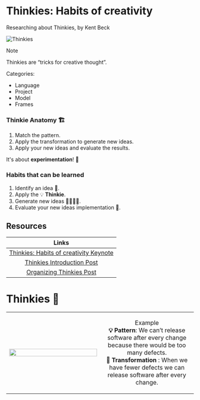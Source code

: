 # Thinkies: Habits of creativity

Researching about Thinkies, by Kent Beck

![Thinkies](https://github.com/user-attachments/assets/e3abd11c-6d20-4765-9878-1bf78bb6e0e4)

> [!NOTE]
> Thinkies are “tricks for creative thought”.

Categories:
- Language
- Project
- Model
- Frames

### Thinkie Anatomy 🏗️

1. Match the pattern.
2. Apply the transformation to generate new ideas.
3. Apply your new ideas and evaluate the results.

It's about **experimentation**! 🧪

### Habits that can be learned

1. Identify an idea 📍.
2. Apply the 💡 **Thinkie**.
3. Generate new ideas 🌱🌱🌱🌱.
4. Evaluate your new ideas implementation 🚀.

## Resources

|Links|
|:-----:|
|[Thinkies: Habits of creativity Keynote](https://www.youtube.com/watch?v=MiGUxPEtZHg)|
|[Thinkies Introduction Post](https://tidyfirst.substack.com/p/thinkies-introduction)|
|[Organizing Thinkies Post](https://tidyfirst.substack.com/p/organizing-thinkies)|

# Thinkies 🌱

<table width="100%">
  <!-- Row Start -->
  <tr>
    <td width="50%">
     <img src="https://github.com/user-attachments/assets/a1b688c2-4a51-4605-971c-1baec86b511d" width="100%"/>
    </td>
    <td>
      <p align="center">
        Example<br>
        <b>💡 Pattern</b>: We can’t release software after every change because there would be too many defects.<br>
        <b> 🚀 Transformation </b>: When we have fewer defects we can release software after every change.
      </p>
    </td>
  </tr>
  <!-- Row End -->

</table>
